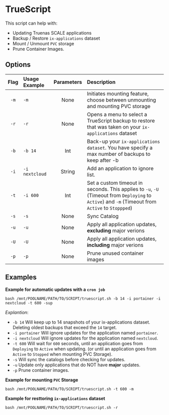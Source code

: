 # TrueScript

This script can help with:

- Updating Truenas SCALE applications
- Backup / Restore `ix-applications` dataset
- Mount / Unmount `PVC` storage
- Prune Container Images.

## Options

| Flag | Usage Example  | Parameters | Description                                                                                                                                       |
| :--: | :------------- | :--------: | :------------------------------------------------------------------------------------------------------------------------------------------------ |
| `-m` | `-m`           |    None    | Initiates mounting feature, choose between unmounting and mounting PVC storage                                                                    |
| `-r` | `-r`           |    None    | Opens a menu to select a TrueScript backup to restore that was taken on your `ix-applications` dataset                                            |
| `-b` | `-b 14`        |    Int     | Back-up your `ix-applications dataset`. You have specify a max number of backups to keep after -b                                                 |
| `-i` | `-i nextcloud` |   String   | Add an application to ignore list.                                                                                                                |
| `-t` | `-i 600`       |    Int     | Set a custom timeout in seconds. This applies to `-u`, `-U` (Timeout from `Deploying` to `Active`) and `-m` (Timeout from `Active` to `Stoppped`) |
| `-s` | `-s`           |    None    | Sync Catalog                                                                                                                                      |
| `-u` | `-u`           |    None    | Apply all application updates, **excluding** major verions                                                                                        |
| `-U` | `-U`           |    None    | Apply all application updates, **including** major verions                                                                                        |
| `-p` | `-p`           |    None    | Prune unused container images                                                                                                                     |

## Examples

**Example for automatic updates with a `cron job`**

```
bash /mnt/POOLNAME/PATH/TO/SCRIPT/truescript.sh -b 14 -i portainer -i nextcloud -t 600 -sup
```

_Explantion_:

- `-b 14` Will keep up to 14 snapshots of your ix-applications dataset. Deleting oldest backups that exceed the `14` target.
- `-i portainer` Will ignore updates for the application named `portainer`.
- `-i nextcloud` Will ignore updates for the application named `nextcloud`.
- `-t 600` Will wait for `600` seconds, until an application goes from `Deploying` to `Active` when updating. (or until an application goes from `Active` to `Stopped` when mounting PVC Storage).
- `-s` Will sync the catalogs before checking for updates.
- `-u` Update only applications that do NOT have **major** updates.
- `-p` Prune container images.

**Example for mounting `PVC` Storage**

```
bash /mnt/POOLNAME/PATH/TO/SCRIPT/truescript.sh -t 600 -m
```

**Example for resttoring `ix-applications` dataset**

```
bash /mnt/POOLNAME/PATH/TO/SCRIPT/truescript.sh -r
```
